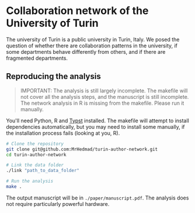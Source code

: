 # Collaboration network of the University of Turin

The university of Turin is a public university in Turin, Italy.
We posed the question of whether there are collaboration patterns in the university, if some departments behave differently from others, and if there are fragmented departments.

## Reproducing the analysis
> IMPORTANT: The analysis is still largely incomplete. The makefile will not cover all the analysis steps, and the manuscript is still incomplete.
> The network analysis in R is missing from the makefile. Please run it manually.

You'll need Python, R and [Typst](https://github.com/typst/typst) installed.
The makefile will attempt to install dependencies automatically, but you may need to install some manually, if the installation process fails (looking at you, R).
```bash
# Clone the repository
git clone git@github.com:MrHedmad/turin-author-network.git
cd turin-author-network

# Link the data folder
./link "path_to_data_folder"

# Run the analysis
make .
```

The output manuscript will be in `./paper/manuscript.pdf`.
The analysis does not require particularly powerful hardware.
